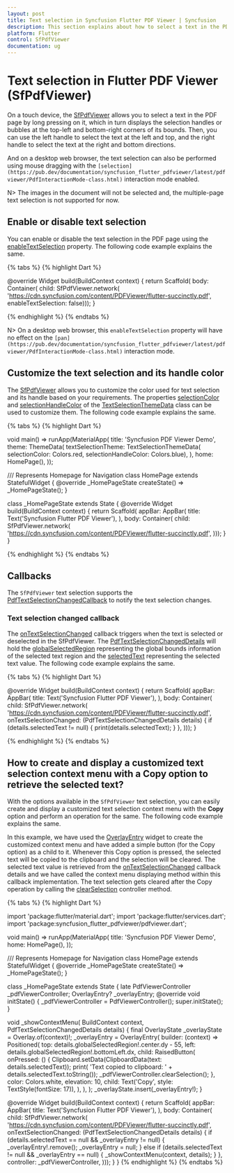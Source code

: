 ```yaml
---
layout: post
title: Text selection in Syncfusion Flutter PDF Viewer | Syncfusion
description: This section explains about how to select a text in the PDF page and customize the selection color using the Flutter PDF Viewer.
platform: Flutter
control: SfPdfViewer
documentation: ug
---
```


# Text selection in Flutter PDF Viewer (SfPdfViewer)

On a touch device, the [SfPdfViewer](https://pub.dev/documentation/syncfusion_flutter_pdfviewer/latest/pdfviewer/SfPdfViewer-class.html) allows you to select a text in the PDF page by long pressing on it, which in turn displays the selection handles or bubbles at the top-left and bottom-right corners of its bounds. Then, you can use the left handle to select the text at the left and top, and the right handle to select the text at the right and bottom directions.

And on a desktop web browser, the text selection can also be performed using mouse dragging with the `[selection](https://pub.dev/documentation/syncfusion_flutter_pdfviewer/latest/pdfviewer/PdfInteractionMode-class.html)` interaction mode enabled.

N> The images in the document will not be selected and, the multiple-page text selection is not supported for now. 

## Enable or disable text selection

You can enable or disable the text selection in the PDF page using the [enableTextSelection](https://pub.dev/documentation/syncfusion_flutter_pdfviewer/latest/pdfviewer/SfPdfViewer/enableTextSelection.html) property. The following code example explains the same.

{% tabs %}
{% highlight Dart %}

@override
Widget build(BuildContext context) {
  return Scaffold(
      body: Container(
          child: SfPdfViewer.network(
              'https://cdn.syncfusion.com/content/PDFViewer/flutter-succinctly.pdf',
              enableTextSelection: false)));
}

{% endhighlight %}
{% endtabs %}

N> On a desktop web browser, this `enableTextSelection` property will have no effect on the `[pan](https://pub.dev/documentation/syncfusion_flutter_pdfviewer/latest/pdfviewer/PdfInteractionMode-class.html)` interaction mode.

## Customize the text selection and its handle color

The [SfPdfViewer](https://pub.dev/documentation/syncfusion_flutter_pdfviewer/latest/pdfviewer/SfPdfViewer-class.html) allows you to customize the color used for text selection and its handle based on your requirements. The properties [selectionColor](https://api.flutter.dev/flutter/material/TextSelectionThemeData/selectionColor.html) and [selectionHandleColor](https://api.flutter.dev/flutter/material/TextSelectionThemeData/selectionHandleColor.html) of the [TextSelectionThemeData](https://api.flutter.dev/flutter/material/TextSelectionThemeData-class.html) class can be used to customize them. The following code example explains the same.

{% tabs %}
{% highlight Dart %}

void main() => runApp(MaterialApp(
      title: 'Syncfusion PDF Viewer Demo',
      theme: ThemeData(
        textSelectionTheme: TextSelectionThemeData(
            selectionColor: Colors.red, selectionHandleColor: Colors.blue),
      ),
      home: HomePage(),
    ));

/// Represents Homepage for Navigation
class HomePage extends StatefulWidget {
  @override
  _HomePageState createState() => _HomePageState();
}

class _HomePageState extends State<HomePage> {
  @override
  Widget build(BuildContext context) {
    return Scaffold(
        appBar: AppBar(
          title: Text('Syncfusion Flutter PDF Viewer'),
        ),
        body: Container(
            child: SfPdfViewer.network(
          'https://cdn.syncfusion.com/content/PDFViewer/flutter-succinctly.pdf',
        )));
  }
}

{% endhighlight %}
{% endtabs %}

## Callbacks

The `SfPdfViewer` text selection supports the [PdfTextSelectionChangedCallback](https://pub.dev/documentation/syncfusion_flutter_pdfviewer/latest/pdfviewer/PdfTextSelectionChangedCallback.html) to notify the text selection changes.

### Text selection changed callback

The [onTextSelectionChanged](https://pub.dev/documentation/syncfusion_flutter_pdfviewer/latest/pdfviewer/SfPdfViewer/onTextSelectionChanged.html) callback triggers when the text is selected or deselected in the SfPdfViewer. The [PdfTextSelectionChangedDetails](https://pub.dev/documentation/syncfusion_flutter_pdfviewer/latest/pdfviewer/PdfTextSelectionChangedDetails-class.html) will hold the [globalSelectedRegion](https://pub.dev/documentation/syncfusion_flutter_pdfviewer/latest/pdfviewer/PdfTextSelectionChangedDetails/globalSelectedRegion.html) representing the global bounds information of the selected text region and the [selectedText](https://pub.dev/documentation/syncfusion_flutter_pdfviewer/latest/pdfviewer/PdfTextSelectionChangedDetails/selectedText.html) representing the selected text value. The following code example explains the same.

{% tabs %}
{% highlight Dart %}

@override
Widget build(BuildContext context) {
  return Scaffold(
      appBar: AppBar(
        title: Text('Syncfusion Flutter PDF Viewer'),
      ),
      body: Container(
          child: SfPdfViewer.network(
        'https://cdn.syncfusion.com/content/PDFViewer/flutter-succinctly.pdf',
        onTextSelectionChanged: (PdfTextSelectionChangedDetails details) {
          if (details.selectedText != null) {
            print(details.selectedText);
          }
        },
      )));
}

{% endhighlight %}
{% endtabs %}

## How to create and display a customized text selection context menu with a Copy option to retrieve the selected text?

With the options available in the `SfPdfViewer` text selection, you can easily create and display a customized text selection context menu with the **Copy** option and perform an operation for the same. The following code example explains the same.

In this example, we have used the [OverlayEntry](https://api.flutter.dev/flutter/widgets/OverlayEntry-class.html) widget to create the customized context menu and have added a simple button (for the Copy option) as a child to it. Whenever this Copy option is pressed, the selected text will be copied to the clipboard and the selection will be cleared. The selected text value is retrieved from the [onTextSelectionChanged](https://pub.dev/documentation/syncfusion_flutter_pdfviewer/latest/pdfviewer/SfPdfViewer/onTextSelectionChanged.html) callback details and we have called the context menu displaying method within this callback implementation. The text selection gets cleared after the Copy operation by calling the [clearSelection](https://pub.dev/documentation/syncfusion_flutter_pdfviewer/latest/pdfviewer/PdfViewerController/clearSelection.html) controller method.

{% tabs %}
{% highlight Dart %}

import 'package:flutter/material.dart';
import 'package:flutter/services.dart';
import 'package:syncfusion_flutter_pdfviewer/pdfviewer.dart';

void main() => runApp(MaterialApp(
      title: 'Syncfusion PDF Viewer Demo',
      home: HomePage(),
    ));

/// Represents Homepage for Navigation
class HomePage extends StatefulWidget {
  @override
  _HomePageState createState() => _HomePageState();
}

class _HomePageState extends State<HomePage> {
  late PdfViewerController _pdfViewerController;
  OverlayEntry? _overlayEntry;
  @override
  void initState() {
    _pdfViewerController = PdfViewerController();
    super.initState();
  }

  void _showContextMenu(
      BuildContext context, PdfTextSelectionChangedDetails details) {
    final OverlayState _overlayState = Overlay.of(context)!;
    _overlayEntry = OverlayEntry(
      builder: (context) => Positioned(
        top: details.globalSelectedRegion!.center.dy - 55,
        left: details.globalSelectedRegion!.bottomLeft.dx,
        child: RaisedButton(
          onPressed: () {
            Clipboard.setData(ClipboardData(text: details.selectedText));
            print(
                'Text copied to clipboard: ' + details.selectedText.toString());
            _pdfViewerController.clearSelection();
          },
          color: Colors.white,
          elevation: 10,
          child: Text('Copy', style: TextStyle(fontSize: 17)),
        ),
      ),
    );
    _overlayState.insert(_overlayEntry!);
  }

  @override
  Widget build(BuildContext context) {
    return Scaffold(
        appBar: AppBar(
          title: Text('Syncfusion Flutter PDF Viewer'),
        ),
        body: Container(
            child: SfPdfViewer.network(
          'https://cdn.syncfusion.com/content/PDFViewer/flutter-succinctly.pdf',
          onTextSelectionChanged: (PdfTextSelectionChangedDetails details) {
            if (details.selectedText == null && _overlayEntry != null) {
              _overlayEntry!.remove();
              _overlayEntry = null;
            } else if (details.selectedText != null && _overlayEntry == null) {
              _showContextMenu(context, details);
            }
          },
          controller: _pdfViewerController,
        )));
  }
}
{% endhighlight %}
{% endtabs %}